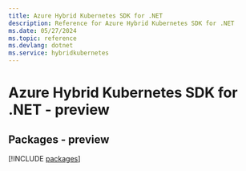 ```yaml
---
title: Azure Hybrid Kubernetes SDK for .NET
description: Reference for Azure Hybrid Kubernetes SDK for .NET
ms.date: 05/27/2024
ms.topic: reference
ms.devlang: dotnet
ms.service: hybridkubernetes
---
```

# Azure Hybrid Kubernetes SDK for .NET - preview
## Packages - preview
[!INCLUDE [packages](hybrid-kubernetes-index.md)]